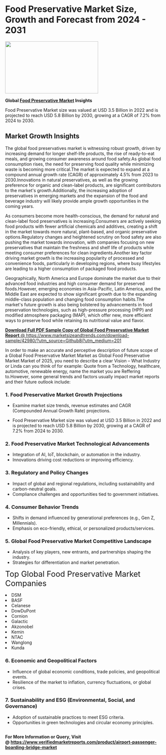 <H1>Food Preservative Market Size, Growth and Forecast from 2024 - 2031</H1><img class="aligncenter size-medium wp-image-584254" src="https://thirdeyenews.in/wp-content/uploads/2024/09/Global-Market-Research-300x168.jpeg" alt="" width="300" height="168" /><p><strong>Global&nbsp;<a href="https://www.marketsizeandtrends.com/download-sample/42980/?utm_source=Github8j?utm_medium=201">Food Preservative Market</a> Insights</strong></p><p>Food Preservative Market size was valued at USD 3.5 Billion in 2022 and is projected to reach USD 5.8 Billion by 2030, growing at a CAGR of 7.2% from 2024 to 2030.</p><p><h2>Market Growth Insights</h2> <p>The global food preservatives market is witnessing robust growth, driven by increasing demand for longer shelf-life products, the rise of ready-to-eat meals, and growing consumer awareness around food safety.As global food consumption rises, the need for preserving food quality while minimizing waste is becoming more critical.The market is expected to expand at a compound annual growth rate (CAGR) of approximately 4.5% from 2023 to 2030.Innovations in natural preservatives, as well as the growing preference for organic and clean-label products, are significant contributors to the market's growth.Additionally, the increasing adoption of preservatives in emerging markets and the expansion of the food and beverage industry will likely provide ample growth opportunities in the coming years.</p> <p><a href="#"></a></p> <p>As consumers become more health-conscious, the demand for natural and clean-label food preservatives is increasing.Consumers are actively seeking food products with fewer artificial chemicals and additives, creating a shift in the market towards more natural, plant-based, and organic preservative options.Regulatory changes and heightened scrutiny on food safety are also pushing the market towards innovation, with companies focusing on new preservatives that maintain the freshness and shelf life of products while meeting consumer preferences for clean ingredients.Another key factor driving market growth is the increasing popularity of processed and convenience foods, particularly in developing regions, where busy lifestyles are leading to a higher consumption of packaged food products.</p> <p>Geographically, North America and Europe dominate the market due to their advanced food industries and high consumer demand for preserved foods.However, emerging economies in Asia-Pacific, Latin America, and the Middle East are expected to show significant growth due to the expanding middle-class population and changing food consumption habits.The market's future growth is also being bolstered by advancements in food preservation technologies, such as high-pressure processing (HPP) and modified atmosphere packaging (MAP), which offer new, more efficient ways to preserve food while retaining its nutritional value and flavor.</p> <p><a href="#"></p><p><span class=""><strong>Download Full PDF Sample Copy of Global Food Preservative Market Report</strong> @ <a href="https://www.marketsizeandtrends.com/download-sample/42980/?utm_source=Github8j?utm_medium=201" target="_blank">https://www.marketsizeandtrends.com/download-sample/42980/?utm_source=Github8j?utm_medium=201</a></span></p><p>In order to make an accurate and perceptive description of future scope of a Global&nbsp;Food Preservative Market Market as Global&nbsp;Food Preservative Market Market of 2025, you need to describe a clear Vision &ndash; What Industry or Linda can you think of for example: Quote from a Technology, healthcare, automotive, renewable energy, name the market you are Reffering to.However, some general trends and factors usually impact market reports and their future outlook include:</p><h3>1.&nbsp;<strong>Food Preservative Market Growth Projections</strong></h3><ul><li>Examine market size trends, revenue estimates and CAGR (Compounded Annual Growth Rate) projections.</li><li><p>Food Preservative Market size was valued at USD 3.5 Billion in 2022 and is projected to reach USD 5.8 Billion by 2030, growing at a CAGR of 7.2% from 2024 to 2030.</p></li></ul><h3>2.&nbsp;<strong>Food Preservative Market Technological Advancements</strong></h3><ul><li>Integration of AI, IoT, blockchain, or automation in the industry.</li><li>Innovations driving cost reductions or improving efficiency.</li></ul><h3>3.&nbsp;<strong>Regulatory and Policy Changes</strong></h3><ul><li>Impact of global and regional regulations, including sustainability and carbon-neutral goals.</li><li>Compliance challenges and opportunities tied to government initiatives.</li></ul><h3>4.&nbsp;<strong>Consumer Behavior Trends</strong></h3><ul><li>Shifts in demand influenced by generational preferences (e.g., Gen Z, Millennials).</li><li>Emphasis on eco-friendly, ethical, or personalized products/services.</li></ul><h3>5.&nbsp;<strong>Global Food Preservative Market Competitive Landscape</strong></h3><ul><li>Analysis of key players, new entrants, and partnerships shaping the industry.</li><li>Strategies for differentiation and market penetration.</li></ul><p data-pm-slice="1 1 []"><span style="color: inherit; font-family: inherit; font-size: 25px;">Top Global Food Preservative Market Companies</span></p><div class="" data-test-id=""><p><li>DSM</li><li> BASF</li><li> Celanese</li><li> DowDuPont</li><li> Cornion</li><li> Galactic</li><li> Akzonobel</li><li> Kemin</li><li> NTAC</li><li> Wanglong</li><li> Kunda</li></p></div><h3>6.&nbsp;<strong>Economic and Geopolitical Factors</strong></h3><ul><li>Influence of global economic conditions, trade policies, and geopolitical events.</li><li>Resilience of the market to inflation, currency fluctuations, or global crises.</li></ul><h3>7.&nbsp;<strong>Sustainability and ESG (Environmental, Social, and Governance)</strong></h3><ul><li>Adoption of sustainable practices to meet ESG criteria.</li><li>Opportunities in green technologies and circular economy principles.</li></ul><h2><strong style="font-size: 14px;">For More Information or Query, Visit @&nbsp;</strong><a style="background-color: #ffffff; font-size: 14px;" href="https://www.marketsizeandtrends.com/report/food-preservative-market/" target="_blank">https://www.verifiedmarketreports.com/product/airport-passenger-boarding-bridge-market</a></h2>